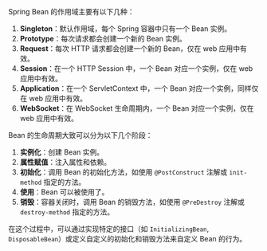 Spring Bean 的作用域主要有以下几种：

1. **Singleton**：默认作用域，每个 Spring 容器中只有一个 Bean 实例。
2. **Prototype**：每次请求都会创建一个新的 Bean 实例。
3. **Request**：每次 HTTP 请求都会创建一个新的 Bean，仅在 web 应用中有效。
4. **Session**：在一个 HTTP Session 中，一个 Bean 对应一个实例，仅在 web 应用中有效。
5. **Application**：在一个 ServletContext 中，一个 Bean 对应一个实例，同样仅在 web 应用中有效。
6. **WebSocket**：在 WebSocket 生命周期内，一个 Bean 对应一个实例，仅在 web 应用中有效。

Bean 的生命周期大致可以分为以下几个阶段：

1. **实例化**：创建 Bean 实例。
2. **属性赋值**：注入属性和依赖。
3. **初始化**：调用 Bean 的初始化方法，如使用 `@PostConstruct` 注解或 `init-method` 指定的方法。
4. **使用**：Bean 可以被使用了。
5. **销毁**：容器关闭时，调用 Bean 的销毁方法，如使用 `@PreDestroy` 注解或 `destroy-method` 指定的方法。

在这个过程中，可以通过实现特定的接口（如 `InitializingBean`, `DisposableBean`）或定义自定义的初始化和销毁方法来自定义 Bean 的行为。